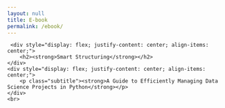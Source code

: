 ```yaml
---
layout: null
title: E-book
permalink: /ebook/
---
```


<script type="text/javascript" src="https://payhip.com/payhip.js"></script>
     <div style="display: flex; justify-content: center; align-items: center;">
        <h2><strong>Smart Structuring</strong></h2>
    </div>
    <div style="display: flex; justify-content: center; align-items: center;">
        <p class="subtitle"><strong>A Guide to Efficiently Managing Data Science Projects in Python</strong></p>
    </div>
    <br>

